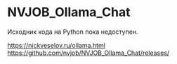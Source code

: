 # NVJOB_Ollama_Chat

Исходник кода на Python пока недоступен.

https://nickveselov.ru/ollama.html
https://github.com/nvjob/NVJOB_Ollama_Chat/releases/
